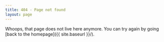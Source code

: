 ```yaml
---
title: 404 - Page not found
layout: page
---
```


Whoops, that page does not live here anymore. You can try again by going [back to the homepage]({{ site.baseurl }}/).
